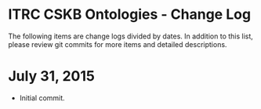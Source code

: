 # ITRC CSKB Ontologies - Change Log

The following items are change logs divided by dates. In addition to this list, please review git commits for more items and detailed descriptions.

# July 31, 2015

- Initial commit.
